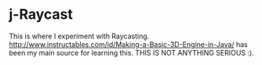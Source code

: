 # j-Raycast
This is where I experiment with Raycasting.
http://www.instructables.com/id/Making-a-Basic-3D-Engine-in-Java/ has been my main source for learning this. THIS IS NOT ANYTHING SERIOUS :).
